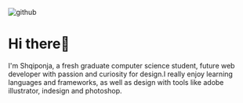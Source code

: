 
![github](https://github.com/shqiponjazuzaku/shqiponjazuzaku/assets/143807785/3c560d9c-3baa-4f3c-a167-7c22e73fb0e1)
# Hi there👋
I'm Shqiponja, a fresh graduate computer science student, future web developer with passion and curiosity for design.I really enjoy learning languages and frameworks, as well as design with tools like adobe illustrator, indesign and photoshop.
